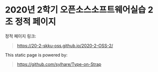 # 2020년 2학기 오픈소스소프트웨어실습 2조 정적 페이지 

정적 페이지 링크: 
> https://20-2-skku-oss.github.io/2020-2-OSS-2/

This static page is powered by: 
> https://github.com/sylhare/Type-on-Strap